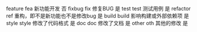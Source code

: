 feature	fea	新功能开发	否
fixbug	fix	修复BUG	是
test	test	测试用例	是
refactor	ref	重构，即不是新功能也不是修改bug	是
build	build	影响构建或外部依赖项	是
style	style	修改了代码格式	是
doc	doc	修改了文档	是
other	oth	其他的修改	是